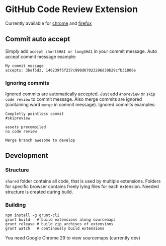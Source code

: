 # GitHub Code Review Extension

Currently available for [chrome](chrome/README.md) and [firefox](firefox/README.md)

## Commit auto accept

Simply add `accept shortSHA1 or longSHA1` in your commit message.
Auto accept commit message example:
```
My commit message
accepts: 3bef5dz, 146239f5f237c990d07023296d39b29cfb31806e
```

### Ignoring commits

Ignored commits are automatically accepted.
Just add `#noreview` or `skip code review` to commit message.
Also merge commits are ignored (containing word `merge` in commit message).
Ignored commits examples:
```
Completly pointless commit
#skipreview
```
```
assets precompiled
no code review
```
```
Merge branch awesome to develop
```

## Development

### Structure

`shared` folder contains all code, that is used by multiple extensions.
Folders for specific browser contains freely lying files for each
extension. Needed structure is created during build.

### Building

```
npm install -g grunt-cli
grunt build   # build extensions along sourcemaps
grunt release # build zip archives of extensions
grunt watch   # continously build extensions
```

You need Google Chrome 29 to view sourcemaps (currently dev)
